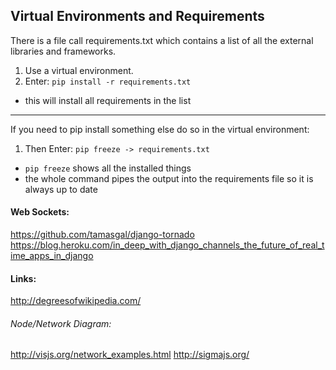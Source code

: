 ## Virtual Environments and Requirements

There is a file call requirements.txt which contains a list of all the external libraries and frameworks.

1. Use a virtual environment.
2. Enter: `pip install -r requirements.txt`
  - this will install all requirements in the list
  
---
If you need to pip install something else do so in the virtual environment:

1. Then Enter: `pip freeze -> requirements.txt`
  - `pip freeze` shows all the installed things
  - the whole command pipes the output into the requirements file so it is always up to date


#### Web Sockets:
https://github.com/tamasgal/django-tornado
https://blog.heroku.com/in_deep_with_django_channels_the_future_of_real_time_apps_in_django

#### Links:
http://degreesofwikipedia.com/

###### Node/Network Diagram:
http://visjs.org/network_examples.html
http://sigmajs.org/


